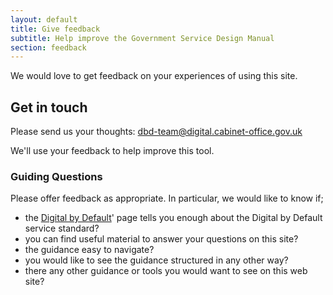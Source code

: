 ```yaml
---
layout: default
title: Give feedback
subtitle: Help improve the Government Service Design Manual
section: feedback
---
```


We would love to get feedback on your experiences of using this site.

## Get in touch

Please send us your thoughts: [dbd-team@digital.cabinet-office.gov.uk](mailto:dbd-team@digital.cabinet-office.gov.uk)

We'll use your feedback to help improve this tool. 

### Guiding Questions

Please offer feedback as appropriate. In particular, we would like to know if;

* the [Digital by Default](digital-by-default/)' page tells you enough  about the Digital by Default service standard?
* you can find useful material to answer your questions on this site?
* the guidance easy to navigate?
* you would like to see the guidance structured in any other way?
* there any other guidance or tools you would want to see on this web site?
